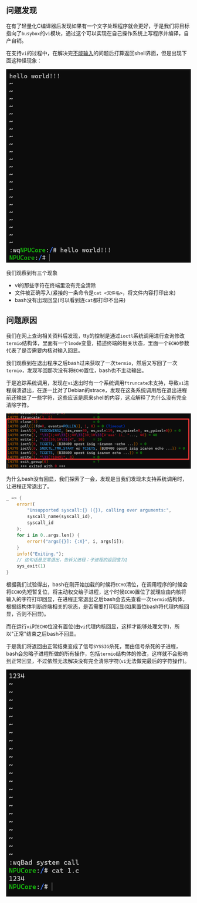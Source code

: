 ## 问题发现

在有了轻量化C编译器后发现如果有一个文字处理程序就会更好，于是我们将目标指向了`busybox`的`vi`模块，通过这个可以实现在自己操作系统上写程序并编译，自产自销。

在支持`vi`的过程中，在解决完[不能输入](./vi不能输入bug.md)的问题后打算返回shell界面，但是出现下面这种怪现象：

![](./assets/vi-return%20fault-1.png)

我们观察到有三个现象

+ vi的那些字符在终端里没有完全清除
+ 文件被正确写入(紧接的一条命令是`cat <文件名>`，将文件内容打印出来)
+ bash没有出现回显(可以看到连`cat`都打印不出来)

## 问题原因

我们在网上查询相关资料后发现，tty的控制是通过`ioctl`系统调用进行查询修改`termio`结构体，里面有一个`lmode`变量，描述终端的相关状态，里面一个`ECHO`参数代表了是否需要内核对输入回显。

我们观察到在退出程序之后bash过来获取了一次`termio`，然后又写回了一次`termio`，发现写回那次没有将`ECHO`置位，bash也不主动输出。

于是追踪系统调用，发现在`vi`退出时有一个系统调用`ftruncate`未支持，导致`vi`进程崩溃退出，在逐一比对了Debian的strace，发现在这条系统调用后在退出进程前还输出了一些字符，这些应该是原来shell的内容，这点解释了为什么没有完全清除字符。

![](./assets/vi-return%20fault-2.png)

为什么bash没有回显，我们探索了一会，发现是当我们发现未支持系统调用时，让进程正常退出了。

```rust
_ => {
    error!(
        "Unsupported syscall:{} ({}), calling over arguments:",
        syscall_name(syscall_id),
        syscall_id
    );
    for i in 0..args.len() {
        error!("args[{}]: {:X}", i, args[i]);
    }
    info!("Exiting.");
    // 这句话是正常退出，告诉父进程：子进程的返回值为1
    sys_exit(1)
}
```

根据我们试验得出，bash在刚开始加载的时候将`ECHO`清位，在调用程序的时候会将`ECHO`先短暂复位，将主动权交给子进程，这个时候`ECHO`置位了就理应由内核将输入的字符打印回显，在进程正常退出之后bash会去先查看一次`termio`结构体，根据结构体判断终端相关的状态，是否需要打印回显(如果置位bash将代理内核回显，否则不回显)。

而在运行`vi`时`ECHO`位没有置位(由`vi`代理内核回显，这样才能够处理文字)，所以"正常"结束之后bash不回显。

于是我们将返回由正常结束变成了信号`SYSSIG`杀死，而由信号杀死的子进程，bash会忽略子进程所做的所有操作，包括`termio`结构体的修改，这样就不会影响到正常回显，不过依然无法解决没有完全清除字符(`vi`无法做完最后的字符操作)。

![](./assets/vi-return%20fault-3.png)